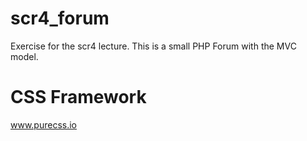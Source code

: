 # scr4_forum
Exercise for the scr4 lecture. This is a small PHP Forum with the MVC model.

# CSS Framework
www.purecss.io
